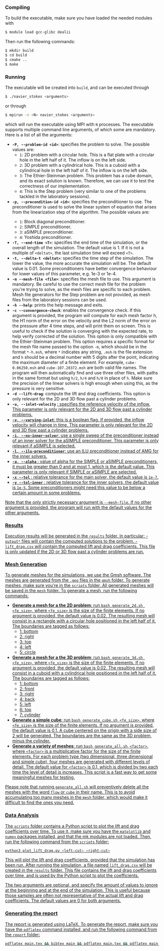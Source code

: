 ### Compiling
To build the executable, make sure you have loaded the needed modules with
```bash
$ module load gcc-glibc dealii
```
Then run the following commands:
```bash
$ mkdir build
$ cd build
$ cmake ..
$ make
```

### Running
The executable will be created into `build`, and can be executed through
```bash
$ ./navier_stokes <arguments>
```
or through
```bash
$ mpirun -n <N> navier_stokes <arguments>
```
which will run the executable using MPI with `N` processes.
The executable supports multiple command line arguments, of which some are mandatory. Here is a list of all the arguments:
- **`-P, --problem-id <id>`**: specifies the problem to solve. The possible values are:
    - `1`: 2D problem with a circular hole. This is a flat plate with a circular hole in the left half of it. The inflow is on the left side.
    - `2`: 3D problem with a cylindrical hole. This is a cuboid with a cylindrical hole in the left half of it. The inflow is on the left side.
    - `3`: The Ethier-Steinman problem. This problem has a cube domain, and its exact solution is known. Therefore, we can use it to test the correctness of our implementation.
    - `4`: This is the Step problem (very similar to one of the problems tackled in the laboratory sessions).
- **`-p, --precondition-id <id>`**: specifies the preconditioner to use. The preconditioner is used to solve the linear system of equation that arises from the linearization step of the algorithm. The possible <id> values are:
    - `1`: Block diagonal preconditioner.
    - `2`: SIMPLE preconditioner.
    - `3`: aSIMPLE preconditioner.
    - `4`: Yoshida preconditioner. 
- **`-T, --end-time <T>`**: specifies the end time of the simulation, or the overall length of the simulation. The default value is 1. If it is not a multiple of `<deltat>`, the last simulation time will exceed `<T>`.
- **`-t, --delta-t <deltat>`**: specifies the time step of the simulation. The lower the value, the more accurate the simulation will be. The default value is 0.01. Some preconditioners have better convergence behaviour for lower values of this parameter, e.g. 1e-3 or 1e-4.
- **`-m --mesh-file <file>`**: specifies the mesh file to use. This argument is mandatory. Be careful to use the correct mesh file for the problem you're trying to solve, as the mesh files are specific to each problem. Mesh file generators for the Step problem are not provided, as mesh files from the laboratory sessions can be used.
- **`-h --help`**: prints the help message and exits.
- **`-c --convergence-check`**: enables the convergence check. If this argument is provided, the program will compute for each mesh factor h, the H1 norm of the error on the velocity and the L2 norm of the error on the pressure after 4 time steps, and will print them on screen. This is useful to check if the solution is converging with the expected rate, to help verify corrected of the solution. This option is only compatible with the Ethier-Steinman problem. This option requires a specific format for the mesh file name passed to the option `-m`, which should be in the format `*-h.msh`, where `*` indicates any string, `.msh` is the file extension and `h` should be a decimal number with 5 digits after the point, indicating the maximum diameter of a finite element. For example, `cube-0.06250.msh` and `cube-107.28372.msh` are both valid file names. The program will then automatically find and use three other files, with paths in the same format but using `h/2`, `h/4` and `h/8` in place of `h`. Make sure the precision of the linear solvers is high enough when using this, as the pressure is very sensitive.
- **`-d --lift-drag`**: compute the lift and drag coefficients. This option is only relevant for the 2D and 3D flow past a cylinder problems.
- **`-u, --inlet-velocity` <u>**: specifies the reference velocity of the inflow. This parameter is only relevant for the 2D and 3D flow past a cylinder problems.
- **`-v, --varying-inlet`**: this is a boolean flag. If provided, the inflow velocity will change in time. This parameter is only relevant for the 2D and 3D flow past a cylinder problems.
- **`-i, --no-inner-solver`**: use a single sweep of the preconditioner instead of an inner solver for the aSIMPLE preconditioner. This parameter is only relevant if aSIMPLE is selected.
- **`-l, --ilu-preconditioner`**: use an ILU preconditioner instead of AMG for the inner solvers.
- **`-a, --alpha` <a>**: value of alpha for the SIMPLE or aSIMPLE preconditioners, it must be greater than 0 and at most 1, which is the default value. This parameter is only relevant if SIMPLE or aSIMPLE are selected.
- **`-x --tol` <tol>**: relative tolerance for the main solver, the default value is `1e-7`.
- **`-y --tol-inner` <tol-inner>**: relative tolerance for the inner solvers, the default value is `1e-5`. Some preconditioners might need this value to be below a certain amount in some problems.

Note that the only strictly necessary argument is `--mesh-file`. If no other argument is provided, the program will run with the default values for the other arguments.

### Results
Execution results will be generated in the `results` folder.
In particular:
    - `output*` files will contain the computed solutions to the problem.
    - `lift_drag.csv` will contain the computed lift and drag coefficients. This file is only updated if the 2D or 3D flow past a cylinder problems are run.

### Mesh Generation
To generate meshes for the simulations, we use the [Gmsh](http://gmsh.info/) software. The meshes are generated from the `.geo` files in the `gmsh` folder. To generate meshes, make sure you're in the `scripts` folder. All generated meshes will be saved in the `mesh` folder. To generate a mesh, run the following commands:

- **Generate a mesh for a the 2D problem**: run `bash generate_2d.sh <fe_size>`, where `<fe_size>` is the size of the finite elements. If no argument is provided, the default value is 0.02. The resulting mesh will consist in a rectangle with a circular hole positioned in the left half of it. The boundaries are tagged as follows:
    - 1: bottom
    - 2: right
    - 3: top
    - 4: left
    - 5: circle
- **Generate a mesh for a the 3D problem**: run `bash generate_3d.sh <fe_size>`, where `<fe_size>` is the size of the finite elements. If no argument is provided, the default value is 0.02. The resulting mesh will consist in a cuboid with a cylindrical hole positioned in the left half of it. The boundaries are tagged as follows:
    - 1: bottom
    - 2: front
    - 3: right
    - 4: back
    - 5: left
    - 6: top
    - 7: cylinder
- **Generate a simple cube**: run `bash generate_cube.sh <fe_size>`, where `<fe_size>` is the size of the finite elements. If no argument is provided, the default value is 0.1. A cube centered on the origin with a side size of 2 will be generated. The boundaries are the same as the 3D problem, minus the cylinder.
- **Generate a variety of meshes**: run `bash generate_all.sh <factor>`, where `<factor>` is a multiplicative factor for the size of the finite elements. For each problem type (two dimensional, three dimensional and simple cube), four meshes are generated with different levels of detail. The default value for `<factor>` is 0.1, which is divided by two each time the level of detail is increases. This script is a fast way to get some meaningful meshes for testing.

Please note that running `generate_all.sh` will preventively delete all the meshes with the word `flow` or `cube` in their name. This is to avoid accumulating too many meshes in the `mesh` folder, which would make it difficult to find the ones you need.

### Data Analysis
The `scripts` folder contains a Python script to plot the lift and drag coefficients over time. To use it, make sure you have the `matplotlib` and `numpy` packages installed, and that the mk modules are not loaded. Then, run the following command from the `scripts` folder:
```bash
python3 plot_lift_drag.py <left-cut> <right-cut>
```

This will plot the lift and drag coefficients, provided that the simulation has been run. After running the simulation, a file named `lift_drag.csv` will be created in the `results` folder. This file contains the lift and drag coefficients over time, and is used by the Python script to plot the coefficients.

The two arguments are optional, and specify the amount of values to ignore at the beginning and at the end of the simulation. This is useful because those samples are often not representative of the actual lift and drag coefficients. The default values are 0 for both arguments.

### Generating the report
The report is generated using LaTeX. To generate the report, make sure you have the `pdflatex` command installed, and run the following command from the `report` folder:
```bash
pdflatex main.tex && bibtex main && pdflatex main.tex && pdflatex main.tex
```